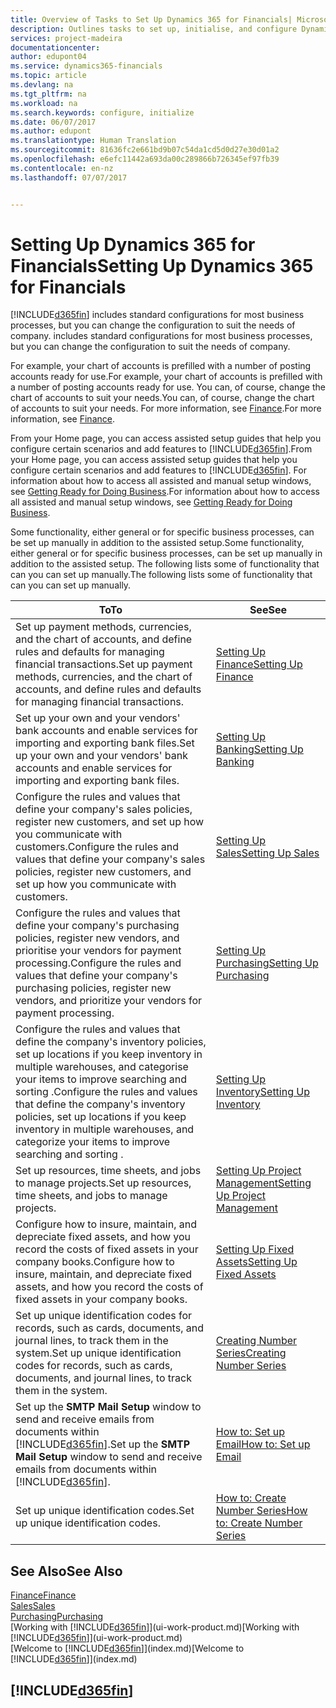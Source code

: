 ```yaml
---
title: Overview of Tasks to Set Up Dynamics 365 for Financials| Microsoft Docs
description: Outlines tasks to set up, initialise, and configure Dynamics 365 for Financials to suit your needs.
services: project-madeira
documentationcenter: 
author: edupont04
ms.service: dynamics365-financials
ms.topic: article
ms.devlang: na
ms.tgt_pltfrm: na
ms.workload: na
ms.search.keywords: configure, initialize
ms.date: 06/07/2017
ms.author: edupont
ms.translationtype: Human Translation
ms.sourcegitcommit: 81636fc2e661bd9b07c54da1cd5d0d27e30d01a2
ms.openlocfilehash: e6efc11442a693da00c289866b726345ef97fb39
ms.contentlocale: en-nz
ms.lasthandoff: 07/07/2017


---
```

# <a name="setting-up-dynamics-365-for-financials"></a><span data-ttu-id="7b71b-103">Setting Up Dynamics 365 for Financials</span><span class="sxs-lookup"><span data-stu-id="7b71b-103">Setting Up Dynamics 365 for Financials</span></span>
[!INCLUDE[d365fin](includes/d365fin_md.md)]<span data-ttu-id="7b71b-104"> includes standard configurations for most business processes, but you can change the configuration to suit the needs of company.</span><span class="sxs-lookup"><span data-stu-id="7b71b-104"> includes standard configurations for most business processes, but you can change the configuration to suit the needs of company.</span></span>

<span data-ttu-id="7b71b-105">For example, your chart of accounts is prefilled with a number of posting accounts ready for use.</span><span class="sxs-lookup"><span data-stu-id="7b71b-105">For example, your chart of accounts is prefilled with a number of posting accounts ready for use.</span></span> <span data-ttu-id="7b71b-106">You can, of course, change the chart of accounts to suit your needs.</span><span class="sxs-lookup"><span data-stu-id="7b71b-106">You can, of course, change the chart of accounts to suit your needs.</span></span> <span data-ttu-id="7b71b-107">For more information, see [Finance](finance.md).</span><span class="sxs-lookup"><span data-stu-id="7b71b-107">For more information, see [Finance](finance.md).</span></span>

<span data-ttu-id="7b71b-108">From your Home page, you can access assisted setup guides that help you configure certain scenarios and add features to [!INCLUDE[d365fin](includes/d365fin_md.md)].</span><span class="sxs-lookup"><span data-stu-id="7b71b-108">From your Home page, you can access assisted setup guides that help you configure certain scenarios and add features to [!INCLUDE[d365fin](includes/d365fin_md.md)].</span></span> <span data-ttu-id="7b71b-109">For information about how to access all assisted and manual setup windows, see [Getting Ready for Doing Business](ui-get-ready-business.md).</span><span class="sxs-lookup"><span data-stu-id="7b71b-109">For information about how to access all assisted and manual setup windows, see [Getting Ready for Doing Business](ui-get-ready-business.md).</span></span>

<span data-ttu-id="7b71b-110">Some functionality, either general or for specific business processes, can be set up manually in addition to the assisted setup.</span><span class="sxs-lookup"><span data-stu-id="7b71b-110">Some functionality, either general or for specific business processes, can be set up manually in addition to the assisted setup.</span></span> <span data-ttu-id="7b71b-111">The following lists some of functionality that can you can set up manually.</span><span class="sxs-lookup"><span data-stu-id="7b71b-111">The following lists some of functionality that can you can set up manually.</span></span>

| <span data-ttu-id="7b71b-112">To</span><span class="sxs-lookup"><span data-stu-id="7b71b-112">To</span></span> | <span data-ttu-id="7b71b-113">See</span><span class="sxs-lookup"><span data-stu-id="7b71b-113">See</span></span> |
| --- | --- |
| <span data-ttu-id="7b71b-114">Set up payment methods, currencies, and the chart of accounts, and define rules and defaults for managing financial transactions.</span><span class="sxs-lookup"><span data-stu-id="7b71b-114">Set up payment methods, currencies, and the chart of accounts, and define rules and defaults for managing financial transactions.</span></span> |[<span data-ttu-id="7b71b-115">Setting Up Finance</span><span class="sxs-lookup"><span data-stu-id="7b71b-115">Setting Up Finance</span></span>](finance-setup-finance.md) |
| <span data-ttu-id="7b71b-116">Set up your own and your vendors' bank accounts and enable services for importing and exporting bank files.</span><span class="sxs-lookup"><span data-stu-id="7b71b-116">Set up your own and your vendors' bank accounts and enable services for importing and exporting bank files.</span></span> |[<span data-ttu-id="7b71b-117">Setting Up Banking</span><span class="sxs-lookup"><span data-stu-id="7b71b-117">Setting Up Banking</span></span>](bank-setup-banking.md) |
| <span data-ttu-id="7b71b-118">Configure the rules and values that define your company's sales policies, register new customers, and set up how you communicate with customers.</span><span class="sxs-lookup"><span data-stu-id="7b71b-118">Configure the rules and values that define your company's sales policies, register new customers, and set up how you communicate with customers.</span></span> |[<span data-ttu-id="7b71b-119">Setting Up Sales</span><span class="sxs-lookup"><span data-stu-id="7b71b-119">Setting Up Sales</span></span>](sales-setup-sales.md) |
| <span data-ttu-id="7b71b-120">Configure the rules and values that define your company's purchasing policies, register new vendors, and prioritise your vendors for payment processing.</span><span class="sxs-lookup"><span data-stu-id="7b71b-120">Configure the rules and values that define your company's purchasing policies, register new vendors, and prioritize your vendors for payment processing.</span></span> |[<span data-ttu-id="7b71b-121">Setting Up Purchasing</span><span class="sxs-lookup"><span data-stu-id="7b71b-121">Setting Up Purchasing</span></span>](purchasing-setup-purchasing.md) |
| <span data-ttu-id="7b71b-122">Configure the rules and values that define the company's inventory policies, set up locations if you keep inventory in multiple warehouses, and categorise your items to improve searching and sorting .</span><span class="sxs-lookup"><span data-stu-id="7b71b-122">Configure the rules and values that define the company's inventory policies, set up locations if you keep inventory in multiple warehouses, and categorize your items to improve searching and sorting .</span></span> |[<span data-ttu-id="7b71b-123">Setting Up Inventory</span><span class="sxs-lookup"><span data-stu-id="7b71b-123">Setting Up Inventory</span></span>](inventory-setup-inventory.md) |
| <span data-ttu-id="7b71b-124">Set up resources, time sheets, and jobs to manage projects.</span><span class="sxs-lookup"><span data-stu-id="7b71b-124">Set up resources, time sheets, and jobs to manage projects.</span></span> |[<span data-ttu-id="7b71b-125">Setting Up Project Management</span><span class="sxs-lookup"><span data-stu-id="7b71b-125">Setting Up Project Management</span></span>](projects-setup-projects.md) |
| <span data-ttu-id="7b71b-126">Configure how to insure, maintain, and depreciate fixed assets, and how you record the costs of fixed assets in your company books.</span><span class="sxs-lookup"><span data-stu-id="7b71b-126">Configure how to insure, maintain, and depreciate fixed assets, and how you record the costs of fixed assets in your company books.</span></span> |[<span data-ttu-id="7b71b-127">Setting Up Fixed Assets</span><span class="sxs-lookup"><span data-stu-id="7b71b-127">Setting Up Fixed Assets</span></span>](fa-setup.md) |
| <span data-ttu-id="7b71b-128">Set up unique identification codes for records, such as cards, documents, and journal lines, to track them in the system.</span><span class="sxs-lookup"><span data-stu-id="7b71b-128">Set up unique identification codes for records, such as cards, documents, and journal lines, to track them in the system.</span></span> |[<span data-ttu-id="7b71b-129">Creating Number Series</span><span class="sxs-lookup"><span data-stu-id="7b71b-129">Creating Number Series</span></span>](ui-create-number-series.md) |
| <span data-ttu-id="7b71b-130">Set up the **SMTP Mail Setup** window to send and receive emails from documents within [!INCLUDE[d365fin](includes/d365fin_md.md)].</span><span class="sxs-lookup"><span data-stu-id="7b71b-130">Set up the **SMTP Mail Setup** window to send and receive emails from documents within [!INCLUDE[d365fin](includes/d365fin_md.md)].</span></span> |[<span data-ttu-id="7b71b-131">How to: Set up Email</span><span class="sxs-lookup"><span data-stu-id="7b71b-131">How to: Set up Email</span></span>](madeira-how-setup-email.md) |
| <span data-ttu-id="7b71b-132">Set up unique identification codes.</span><span class="sxs-lookup"><span data-stu-id="7b71b-132">Set up unique identification codes.</span></span> |[<span data-ttu-id="7b71b-133">How to: Create Number Series</span><span class="sxs-lookup"><span data-stu-id="7b71b-133">How to: Create Number Series</span></span>](ui-create-number-series.md) |

## <a name="see-also"></a><span data-ttu-id="7b71b-134">See Also</span><span class="sxs-lookup"><span data-stu-id="7b71b-134">See Also</span></span>
[<span data-ttu-id="7b71b-135">Finance</span><span class="sxs-lookup"><span data-stu-id="7b71b-135">Finance</span></span>](finance.md)  
[<span data-ttu-id="7b71b-136">Sales</span><span class="sxs-lookup"><span data-stu-id="7b71b-136">Sales</span></span>](sales-manage-sales.md)  
[<span data-ttu-id="7b71b-137">Purchasing</span><span class="sxs-lookup"><span data-stu-id="7b71b-137">Purchasing</span></span>](purchasing-manage-purchasing.md)  
<span data-ttu-id="7b71b-138">[Working with [!INCLUDE[d365fin](includes/d365fin_md.md)]](ui-work-product.md)</span><span class="sxs-lookup"><span data-stu-id="7b71b-138">[Working with [!INCLUDE[d365fin](includes/d365fin_md.md)]](ui-work-product.md)</span></span>  
<span data-ttu-id="7b71b-139">[Welcome to [!INCLUDE[d365fin](includes/d365fin_long_md.md)]](index.md)</span><span class="sxs-lookup"><span data-stu-id="7b71b-139">[Welcome to [!INCLUDE[d365fin](includes/d365fin_long_md.md)]](index.md)</span></span>  

## [!INCLUDE[d365fin](includes/free_trial_md.md)]
